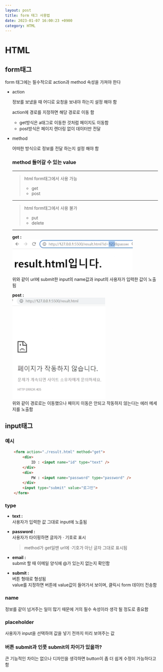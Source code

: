 ```yaml
---
layout: post
title: form 태그 사용법
date: 2023-01-07 16:00:23 +0900
category: HTML
---
```

# HTML

## form태그

form 태그에는 필수적으로 action과 method 속성을 가져야 한다

* action

    정보를 보냈을 때 어디로 요청을 보내야 하는지 설정 해야 함

    action에 경로를 지정하면 해당 경로로 이동 함

     + get방식은 a태그로 이동한 것처럼 페이지도 이동함
     + post방식은 페이지 렌더링 없이 데이터만 전달

* method

    어떠한 방식으로 정보를 전달 하는지 설정 해야 함

    ### method 들어갈 수 있는 value
    
    ---

    > html form태그에서 사용 가능
    >* get
    >* post

    ---

    > html form태그에서 사용 불가 
    >* put
    >* delete

    ---
    **get :** <br>
    [![url상태 Get](../public/img/urlGet.PNG)](https://user-images.githubusercontent.com/120312998/211142182-d597cfa1-6a7f-4b57-8611-75f5764990a0.PNG)<br>
    위와 같이 url에 submit한 input의 name값과 input의 사용자가 입력한 값이 노출됨


    **post :** <br>
    [![url상태 Post](../public/img/urlPost.PNG)](https://user-images.githubusercontent.com/120312998/211142178-3fb16f0f-8636-489a-adb5-7f4980629d3c.PNG)<br>
    위와 같이 경로로는 이동했으나 페이지 이동은 안되고 작동하지 않는다는 에러 메세지를 노출함

## input태그

### **예시**
```html
    <form action="./result.html" method="get">
        <div>
            ID : <input name="id" type="text" />
        </div>
        <div>
            PW : <input name="password" type="password" />
        </div>
        <input type="submit" value="로그인">
    </form>
```


### **type**

* **text :**<br>
사용자가 입력한 값 그대로 input에 노출됨

* **password :**<br>
사용자가 타이핑하면 글자가 · 기호로 표시<br>
    > method가 get일땐 url에 ·기호가 아닌 글자 그대로 표시됨

* **email :**<br>
submit 할 때 이메일 양식에 @가 있는지 없는지 확인함

* **submit :**<br>
버튼 형태로 형성됨<br>
value를 지정하면 버튼에 value값이 들어가서 보이며, 클릭시 form 데이터 전송함

### **name**

정보를 같이 넘겨주는 일이 많기 때문에 거의 필수 속성이라 생각 될 정도로 중요함

### **placeholder**

사용자가 input을 선택하여 값을 넣기 전까지 미리 보여주는 값

### **버튼 submit과 인풋 submit의 차이가 있을까?**

큰 기능적인 차이는 없으나 디자인을 생각하면 button이 좀 더 쉽게 수정이 가능하다고 함
